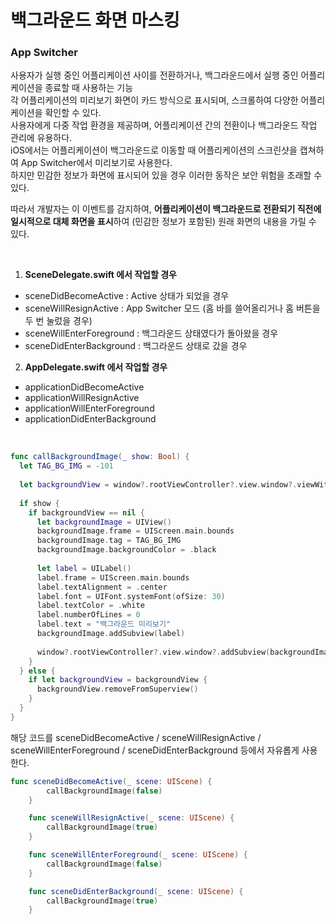 # 백그라운드 화면 마스킹

### App Switcher

사용자가 실행 중인 어플리케이션 사이를 전환하거나, 백그라운드에서 실행 중인 어플리케이션을 종료할 때 사용하는 기능<br>
각 어플리케이션의 미리보기 화면이 카드 방식으로 표시되며, 스크롤하여 다양한 어플리케이션을 확인할 수 있다.<br>
사용자에게 다중 작업 환경을 제공하며, 어플리케이션 간의 전환이나 백그라운드 작업 관리에 유용하다.<br>
iOS에서는 어플리케이션이 백그라운드로 이동할 때 어플리케이션의 스크린샷을 캡쳐하여 App Switcher에서 미리보기로 사용한다.<br>
하지만 민감한 정보가 화면에 표시되어 있을 경우 이러한 동작은 보안 위험을 초래할 수 있다.<br>

따라서 개발자는 이 이벤트를 감지하여, **어플리케이션이 백그라운드로 전환되기 직전에 일시적으로 대체 화면을  표시**하여 (민감한 정보가 포함된) 원래 화면의 내용을 가릴 수 있다.

<br>

1. **SceneDelegate.swift 에서 작업할 경우**
- sceneDidBecomeActive : Active 상태가 되었을 경우
- sceneWillResignActive : App Switcher 모드 (홈 바를 쓸어올리거나 홈 버튼을 두 번 눌렀을 경우)
- sceneWillEnterForeground : 백그라운드 상태였다가 돌아왔을 경우
- sceneDidEnterBackground : 백그라운드 상태로 갔을 경우

2. **AppDelegate.swift 에서 작업할 경우**
- applicationDidBecomeActive
- applicationWillResignActive
- applicationWillEnterForeground
- applicationDidEnterBackground

<br>

```swift
func callBackgroundImage(_ show: Bool) {
  let TAG_BG_IMG = -101
        
  let backgroundView = window?.rootViewController?.view.window?.viewWithTag(TAG_BG_IMG)
        
  if show {
    if backgroundView == nil {
      let backgroundImage = UIView()
      backgroundImage.frame = UIScreen.main.bounds
      backgroundImage.tag = TAG_BG_IMG
      backgroundImage.backgroundColor = .black
                
      let label = UILabel()
      label.frame = UIScreen.main.bounds
      label.textAlignment = .center
      label.font = UIFont.systemFont(ofSize: 30)
      label.textColor = .white
      label.numberOfLines = 0
      label.text = "백그라운드 미리보기"
      backgroundImage.addSubview(label)
                
      window?.rootViewController?.view.window?.addSubview(backgroundImage)
    }
  } else {
    if let backgroundView = backgroundView {
      backgroundView.removeFromSuperview()
    }
  }
}
```

해당 코드를 sceneDidBecomeActive / sceneWillResignActive / sceneWillEnterForeground / sceneDidEnterBackground 등에서 자유롭게 사용한다.

```swift
func sceneDidBecomeActive(_ scene: UIScene) {
        callBackgroundImage(false)
    }

    func sceneWillResignActive(_ scene: UIScene) {
        callBackgroundImage(true)
    }

    func sceneWillEnterForeground(_ scene: UIScene) {
        callBackgroundImage(false)
    }

    func sceneDidEnterBackground(_ scene: UIScene) {
        callBackgroundImage(true)
    }
```
